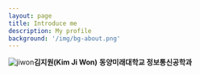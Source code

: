 ```yaml
---
layout: page
title: Introduce me
description: My profile
background: '/img/bg-about.png'
---
```


![jiwon](C:\Users\kjw01\Downloads\profile.jpg)**김지원(Kim Ji Won)**  **동양미래대학교 정보통신공학과**  

